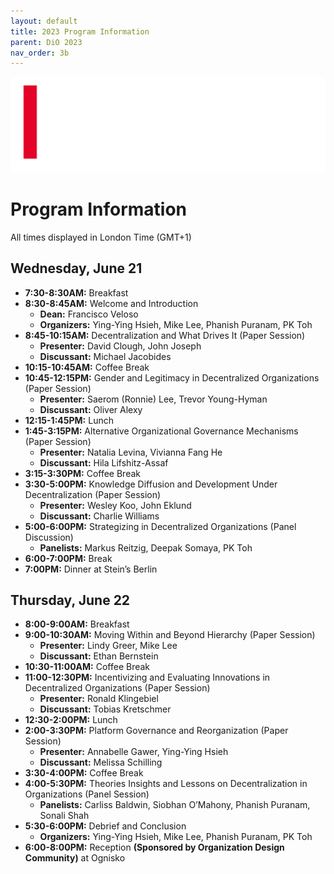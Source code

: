 ```yaml
---
layout: default
title: 2023 Program Information
parent: DiO 2023
nav_order: 3b
---
```


![DiO 2023](dio_2023_photos/dio_2023_icbs.png)

# Program Information

All times displayed in London Time (GMT+1)

## Wednesday, June 21

- **7:30-8:30AM:** Breakfast
- **8:30-8:45AM:** Welcome and Introduction
  - **Dean:** Francisco Veloso
  - **Organizers:** Ying-Ying Hsieh, Mike Lee, Phanish Puranam, PK Toh
- **8:45-10:15AM:** Decentralization and What Drives It (Paper Session)
  - **Presenter:** David Clough, John Joseph
  - **Discussant:** Michael Jacobides
- **10:15-10:45AM:** Coffee Break
- **10:45-12:15PM:** Gender and Legitimacy in Decentralized Organizations (Paper Session)
  - **Presenter:** Saerom (Ronnie) Lee, Trevor Young-Hyman
  - **Discussant:** Oliver Alexy
- **12:15-1:45PM:** Lunch
- **1:45-3:15PM:** Alternative Organizational Governance Mechanisms (Paper Session)
  - **Presenter:** Natalia Levina, Vivianna Fang He
  - **Discussant:** Hila Lifshitz-Assaf
- **3:15-3:30PM:** Coffee Break
- **3:30-5:00PM:** Knowledge Diffusion and Development Under Decentralization (Paper Session)
  - **Presenter:** Wesley Koo, John Eklund
  - **Discussant:** Charlie Williams
- **5:00-6:00PM:** Strategizing in Decentralized Organizations (Panel Discussion)
  - **Panelists:** Markus Reitzig, Deepak Somaya, PK Toh
- **6:00-7:00PM:** Break
- **7:00PM:** Dinner at Stein’s Berlin

## Thursday, June 22

- **8:00-9:00AM:** Breakfast
- **9:00-10:30AM:** Moving Within and Beyond Hierarchy (Paper Session)
  - **Presenter:** Lindy Greer, Mike Lee
  - **Discussant:** Ethan Bernstein
- **10:30-11:00AM:** Coffee Break
- **11:00-12:30PM:** Incentivizing and Evaluating Innovations in Decentralized Organizations (Paper Session)
  - **Presenter:** Ronald Klingebiel
  - **Discussant:** Tobias Kretschmer
- **12:30-2:00PM:** Lunch
- **2:00-3:30PM:** Platform Governance and Reorganization (Paper Session)
  - **Presenter:** Annabelle Gawer, Ying-Ying Hsieh
  - **Discussant:** Melissa Schilling
- **3:30-4:00PM:** Coffee Break
- **4:00-5:30PM:** Theories Insights and Lessons on Decentralization in Organizations (Panel Session)
  - **Panelists:** Carliss Baldwin, Siobhan O’Mahony, Phanish Puranam, Sonali Shah
- **5:30-6:00PM:** Debrief and Conclusion
  - **Organizers:** Ying-Ying Hsieh, Mike Lee, Phanish Puranam, PK Toh
- **6:00-8:00PM:** Reception **(Sponsored by Organization Design Community)** at Ognisko

